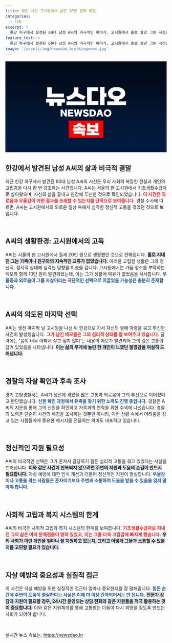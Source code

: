 ```yaml
---
title: 묶인 시신 고시원에서 남긴 10만 원의 비밀
categories:
  - 사회
excerpt: >
  한강 하구에서 발견된 60대 남성 A씨의 비극적인 이야기. 고시원에서 홀로 살던 그는 극심한 고통 속에서 마지막 선택을 하게 됐습니다. 그의 메모와 발견된 아령은 그가 남긴 슬픈 메시지입니다.
feature_text: >
  한강 하구에서 발견된 60대 남성 A씨의 비극적인 이야기. 고시원에서 홀로 살던 그는 극심한 고통 속에서 마지막 선택을 하게 됐습니다. 그의 메모와 발견된 아령은 그가 남긴 슬픈 메시지입니다.
image: '/assets/img/newsdao_breakingnews.jpg'
---
```


<p><img src="/assets/img/newsdao_breakingnews.jpg" alt="ontimetimes 속보" /></p>

<h2 data-ke-size="size26">한강에서 발견된 남성 A씨의 삶과 비극적 결말</h2>

<p data-ke-size="size16">최근 한강 하구에서 발견된 60대 남성 A씨의 시신은 우리 사회의 복잡한 현실과 개인의 고립감을 다시 한 번 강조하는 사건입니다. A씨는 서울의 한 고시원에서 기초생활수급자로 살아왔으며, 자신의 삶을 끝내고 한강에 투신한 것으로 확인되었습니다. <b><span style="color: #ee2323;">이 사건은 외로움과 우울감이 어떤 결과를 초래할 수 있는지를 단적으로 보여줍니다.</span></b> 경찰 수사에 따르면, A씨는 고시원에서의 외로운 일상 속에서 심각한 정신적 고통을 겪었던 것으로 보입니다.</p>

<p data-ke-size="size16">&nbsp;</p>

<h2 data-ke-size="size26">A씨의 생활환경: 고시원에서의 고독</h2>

<p data-ke-size="size16">A씨는 서울의 한 고시원에서 월세 20만 원으로 생활했던 것으로 전해집니다. <b><span style="background-color: #21538527;">홀로 지내던 그는 가족이나 친구와의 지속적인 교류가 없었습니다.</span></b> 이러한 고립된 생활은 그의 정신적, 정서적 상태에 심각한 영향을 미쳤을 겁니다. 고시원에서는 가끔 청소를 부탁하는 메모와 함께 10만 원이 발견되었는데, 이는 그가 생활에 여유가 없었음을 시사합니다. <b><span style="color: #1a5490;">우울증과 외로움이 그를 자살이라는 극단적인 선택으로 이끌었을 가능성은 충분히 존재합니다.</span></b></p>

<p data-ke-size="size16">&nbsp;</p>

<h2 data-ke-size="size26">A씨의 의도된 마지막 선택</h2>

<p data-ke-size="size16">A씨는 생전 마지막 날 고시원을 나선 뒤 한강으로 가서 자신의 팔에 아령을 묶고 투신한 사건이 발생했습니다. <b><span style="color: #ee2323;">그가 남긴 메모들은 그의 심리적 상태를 잘 보여주고 있습니다.</span></b> 달력에는 '몸이 너무 아파서 살고 싶지 않다'는 내용의 메모가 발견되어 그의 깊은 고통이 담겨 있었음을 나타냅니다. <b><span style="background-color: #21538527;">이는 삶의 무게에 눌린 한 개인이 느꼈던 절망감을 여실히 드러냅니다.</span></b></p>

<p data-ke-size="size16">&nbsp;</p>

<h2 data-ke-size="size26">경찰의 자살 확인과 후속 조사</h2>

<p data-ke-size="size16">경기 고양경찰서는 A씨가 생전에 겪었을 많은 고통과 외로움이 그의 투신으로 이어졌다고 판단했습니다. <b><span style="color: #1a5490;">신원 확인 과정에서 유족을 찾기 위한 노력도 진행 중입니다.</span></b> 경찰은 A씨의 지문을 통해 그의 신원을 확인하고 가족과의 연락을 위한 수색에 나섰습니다. 경찰의 노력은 단순히 사건의 배경을 조사하는 것뿐만 아니라, 이런 상황 속에서 어려움을 겪고 있는 사람들에게 중요한 메시지를 전달하는 의미도 내포하고 있습니다.</p>

<p data-ke-size="size16">&nbsp;</p>

<h2 data-ke-size="size26">정신적인 지원 필요성</h2>

<p data-ke-size="size16">A씨의 비극적인 선택은 그가 혼자서 감당하기 힘든 심리적 고통을 겪고 있었다는 사실을 드러냅니다. <b><span style="background-color: #21538527;">이와 같은 사건이 반복되지 않으려면 주변의 지원과 도움의 손길이 반드시 필요합니다.</span></b> 자살 예방에 대한 인식 개선과 더불어 정신적인 지원이 절실합니다. <b><span style="color: #1a5490;">우울감이나 고통을 겪는 사람들은 혼자이기보다 주변과 소통하여 도움을 받을 수 있음을 잊지 말아야 합니다.</span></b></p>

<p data-ke-size="size16">&nbsp;</p>

<h2 data-ke-size="size26">사회적 고립과 복지 시스템의 한계</h2>

<p data-ke-size="size16">A씨의 비극은 사회적 고립과 복지 시스템의 한계를 보여줍니다. <b><span style="color: #ee2323;">기초생활수급자로 지내던 그의 삶은 여러 문제점들이 얽혀 있었고, 이는 그를 더욱 고립감에 빠지게 했습니다.</span></b> <b><span style="background-color: #21538527;">우리 사회가 이런 개인을 얼마나 잘 지원하고 있는지, 그리고 어떻게 그들과 소통할 수 있을지를 고민할 필요가 있습니다.</span></b></p>

<p data-ke-size="size16">&nbsp;</p>

<h2 data-ke-size="size26">자살 예방의 중요성과 실질적 접근</h2>

<p data-ke-size="size16">이 사건은 자살 예방을 위한 실질적인 접근이 얼마나 중요한지를 잘 말해줍니다. <b><span style="color: #1a5490;">힘든 순간에 주변의 도움이 절실하다는 사실은 이제 더 이상 간과되어서는 안 됩니다.</span></b> <b><span style="background-color: #21538527;">전문가 상담과 지원이 필요할 경우, 24시간 운영되는 상담 전화와 같은 자원들을 적극 활용하는 것이 중요합니다.</span></b> 이와 같은 지원체계를 통해 고통받는 이들이 다시 희망을 갖도록 만드는 사회가 되어야 합니다.</p>

<p data-ke-size="size16">&nbsp;</p>
실시간 뉴스 속보는, <a href="https://newsdao.kr" rel="dofollow">https://newsdao.kr</a>


